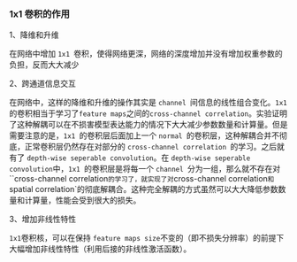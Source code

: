 ### 1x1 卷积的作用

1、降维和升维

在网络中增加 `1x1 `卷积，使得网络更深，网络的深度增加并没有增加权重参数的负担，反而大大减少

2、跨通道信息交互

在网络中，这样的降维和升维的操作其实是 `channel `间信息的线性组合变化。`1x1`的卷积相当于学习了`feature maps`之间的`cross-channel correlation`。实验证明了这种解耦可以在不损害模型表达能力的情况下大大减少参数数量和计算量。但是需要注意的是，`1x1 `的卷积层后面加上一个 `normal `的卷积层，这种解耦合并不彻底，正常卷积层仍然存在对部分的 `cross-channel correlation `的学习。之后就有了 `depth-wise seperable convolution`。在 `depth-wise seperable convolution`中，`1x1 `的卷积层是将每一个 `channel `分为一组，那么就不存在对``cross-channel correlation`的学习了，就实现了对`cross-channel correlation`和`spatial correlation`的彻底解耦合。这种完全解耦的方式虽然可以大大降低参数数量和计算量，性能会受到很大的损失。

3、增加非线性特性

`1x1`卷积核，可以在保持 `feature maps size`不变的（即不损失分辨率）的前提下大幅增加非线性特性（利用后接的非线性激活函数）。